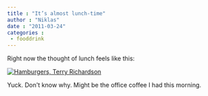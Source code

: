 ```yaml
---
title : "It’s almost lunch-time"
author : "Niklas"
date : "2011-03-24"
categories : 
 - fooddrink
---
```


Right now the thought of lunch feels like this:

[![Hamburgers, Terry Richardson](http://24.media.tumblr.com/tumblr_lifwkdzNo21qa42jro1_500.jpg)](http://www.terrysdiary.com/post/4024579122/16-yummy-in-n-out-burgers-for-lunch)

Yuck. Don't know why. Might be the office coffee I had this morning.
